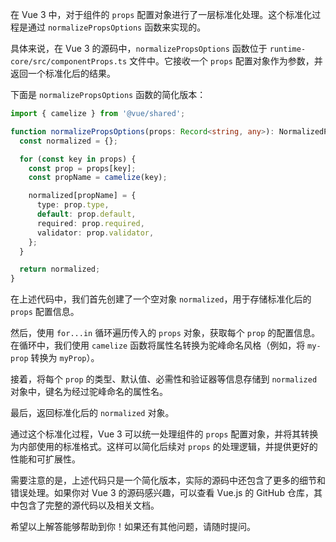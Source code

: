 在 Vue 3 中，对于组件的 `props` 配置对象进行了一层标准化处理。这个标准化过程是通过 `normalizePropsOptions` 函数来实现的。

具体来说，在 Vue 3 的源码中，`normalizePropsOptions` 函数位于 `runtime-core/src/componentProps.ts` 文件中。它接收一个 `props` 配置对象作为参数，并返回一个标准化后的结果。

下面是 `normalizePropsOptions` 函数的简化版本：

```typescript
import { camelize } from '@vue/shared';

function normalizePropsOptions(props: Record<string, any>): NormalizedPropsOptions {
  const normalized = {};

  for (const key in props) {
    const prop = props[key];
    const propName = camelize(key);

    normalized[propName] = {
      type: prop.type,
      default: prop.default,
      required: prop.required,
      validator: prop.validator,
    };
  }

  return normalized;
}
```

在上述代码中，我们首先创建了一个空对象 `normalized`，用于存储标准化后的 `props` 配置信息。

然后，使用 `for...in` 循环遍历传入的 `props` 对象，获取每个 `prop` 的配置信息。在循环中，我们使用 `camelize` 函数将属性名转换为驼峰命名风格（例如，将 `my-prop` 转换为 `myProp`）。

接着，将每个 `prop` 的类型、默认值、必需性和验证器等信息存储到 `normalized` 对象中，键名为经过驼峰命名的属性名。

最后，返回标准化后的 `normalized` 对象。

通过这个标准化过程，Vue 3 可以统一处理组件的 `props` 配置对象，并将其转换为内部使用的标准格式。这样可以简化后续对 `props` 的处理逻辑，并提供更好的性能和可扩展性。

需要注意的是，上述代码只是一个简化版本，实际的源码中还包含了更多的细节和错误处理。如果你对 Vue 3 的源码感兴趣，可以查看 Vue.js 的 GitHub 仓库，其中包含了完整的源代码以及相关文档。

希望以上解答能够帮助到你！如果还有其他问题，请随时提问。